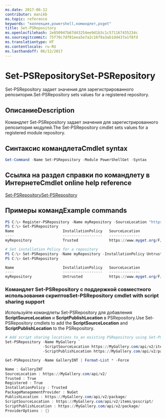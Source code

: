 ```yaml
---
ms.date: 2017-06-12
contributor: manikb
ms.topic: reference
keywords: "коллекция,powershell,командлет,psget"
title: Set-PSRepository
ms.openlocfilehash: 2e850947b67d43254ee9d1b3c1c571167435234c
ms.sourcegitcommit: 75f70c7df01eea5e7a2c16f9a3ab1dd437a1f8fd
ms.translationtype: HT
ms.contentlocale: ru-RU
ms.lasthandoff: 06/12/2017
---
```

# <a name="set-psrepository"></a><span data-ttu-id="303c8-103">Set-PSRepository</span><span class="sxs-lookup"><span data-stu-id="303c8-103">Set-PSRepository</span></span>

<span data-ttu-id="303c8-104">Set-PSRepository задает значения для зарегистрированного репозитория.</span><span class="sxs-lookup"><span data-stu-id="303c8-104">Set-PSRepository sets values for a registered repository.</span></span>

## <a name="description"></a><span data-ttu-id="303c8-105">Описание</span><span class="sxs-lookup"><span data-stu-id="303c8-105">Description</span></span>

<span data-ttu-id="303c8-106">Командлет Set-PSRepository задает значения для зарегистрированного репозитория модулей.</span><span class="sxs-lookup"><span data-stu-id="303c8-106">The Set-PSRepository cmdlet sets values for a registered module repository.</span></span>

## <a name="cmdlet-syntax"></a><span data-ttu-id="303c8-107">Синтаксис командлета</span><span class="sxs-lookup"><span data-stu-id="303c8-107">Cmdlet syntax</span></span>

```powershell
Get-Command -Name Set-PSRepository -Module PowerShellGet -Syntax
```
## <a name="cmdlet-online-help-reference"></a><span data-ttu-id="303c8-108">Ссылка на раздел справки по командлету в Интернете</span><span class="sxs-lookup"><span data-stu-id="303c8-108">Cmdlet online help reference</span></span>

[<span data-ttu-id="303c8-109">Set-PSRepository</span><span class="sxs-lookup"><span data-stu-id="303c8-109">Set-PSRepository</span></span>](http://go.microsoft.com/fwlink/?LinkID=517128)

## <a name="example-commands"></a><span data-ttu-id="303c8-110">Примеры команд</span><span class="sxs-lookup"><span data-stu-id="303c8-110">Example commands</span></span>

```powershell
PS C:\> Register-PSRepository -Name myRepository -SourceLocation "https://www.myget.org/F/powershellgetdemo/api/v2" -InstallationPolicy Trusted
PS C:\> Get-PSRepository
Name                      InstallationPolicy   SourceLocation
----                      ------------------   --------------
myRepository              Trusted              https://www.myget.org/F/powershellgetdemo/api/v2

# Set installation Policy for a repository
PS C:\> Set-PSRepository -Name myRepository -InstallationPolicy Untrusted
PS C:\> Get-PSRepository

Name                      InstallationPolicy   SourceLocation
----                      ------------------   --------------
myRepository              Untrusted            https://www.myget.org/F/powershellgetdemo/api/v2
```


### <a name="set-psrepository-cmdlet-with-script-sharing-support"></a><span data-ttu-id="303c8-111">Командлет Set-PSRepository с поддержкой совместного использования скриптов</span><span class="sxs-lookup"><span data-stu-id="303c8-111">Set-PSRepository cmdlet with script sharing support</span></span>

<span data-ttu-id="303c8-112">Используйте командлеты Set-PSRepository для добавления **ScriptSourceLocation** и **ScriptPublishLocation** в PSRepository.</span><span class="sxs-lookup"><span data-stu-id="303c8-112">Use Set-PSRepository cmdlets to add the **ScriptSourceLocation** and **ScriptPublishLocation** to the PSRepository.</span></span>
```powershell
# Add script sharing locations to an existing PSRepository using Set-PSRepository object.
Set-PSRepository -Name MyGallery `
                 -ScriptSourceLocation https://MyGallery.com/api/v2/items/psscript/ `
                 -ScriptPublishLocation https://MyGallery.com/api/v2/package/

Get-PSRepository -Name GalleryINT | Format-List * -Force

Name : GalleryINT
SourceLocation : https://MyGallery.com/api/v2/
Trusted : True
Registered : True
InstallationPolicy : Trusted
PackageManagementProvider : NuGet
PublishLocation : https://MyGallery.com/api/v2/package/
ScriptSourceLocation : https://MyGallery.com/api/v2/items/psscript/
ScriptPublishLocation : https://MyGallery.com/api/v2/package/
ProviderOptions : {}

```

